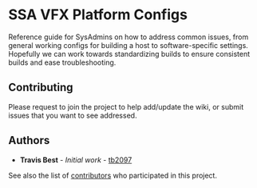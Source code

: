 # SSA VFX Platform Configs

Reference guide for SysAdmins on how to address common issues, from general working configs for building a host to software-specific settings.  Hopefully we can work towards standardizing builds to ensure consistent builds and ease troubleshooting.

## Contributing

Please request to join the project to help add/update the wiki, or submit issues that you want to see addressed.

## Authors

* **Travis Best** - *Initial work* - [tb2097](https://github.com/tb2097)

See also the list of [contributors](https://github.com/studiosysadmins-dev/ssa-vfxplatform-config/contributors) who participated in this project.
